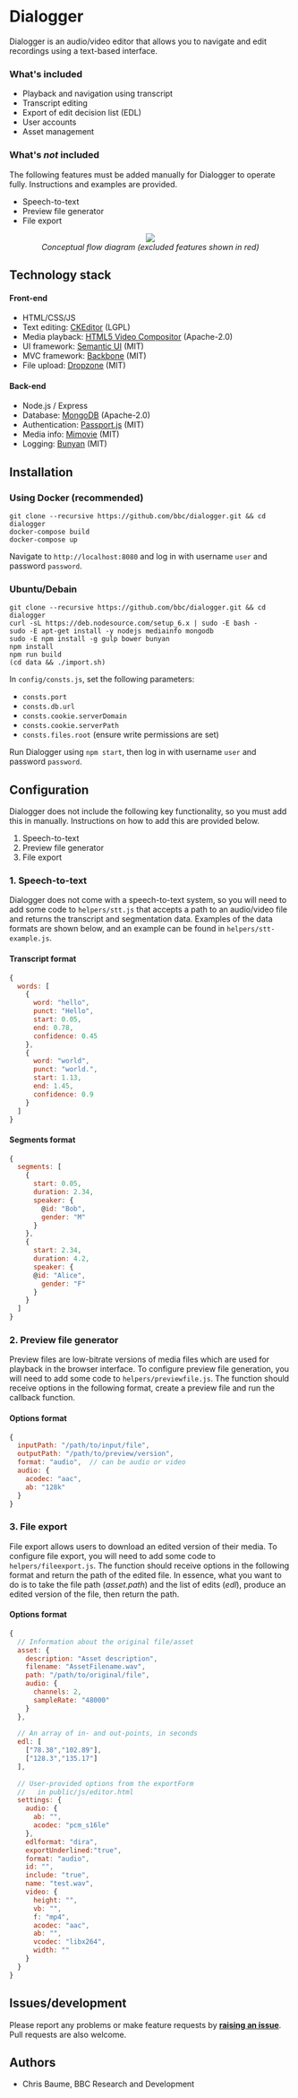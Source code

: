 # Dialogger 

Dialogger is an audio/video editor that allows you to navigate and edit recordings using a text-based interface.

### What's included
* Playback and navigation using transcript
* Transcript editing
* Export of edit decision list (EDL)
* User accounts
* Asset management

### What's *not* included
The following features must be added manually for Dialogger to operate fully. Instructions and examples are provided.

* Speech-to-text
* Preview file generator
* File export

<p align="center">
  <img src="flow-diagram.png"><br />
  <i>Conceptual flow diagram (excluded features shown in red)</i>
</p>

## Technology stack

#### Front-end

* HTML/CSS/JS
* Text editing: [CKEditor](http://ckeditor.com/) (LGPL)
* Media playback: [HTML5 Video Compositor](https://github.com/bbc/html5-video-compositor) (Apache-2.0)
* UI framework: [Semantic UI](https://semantic-ui.com/) (MIT)
* MVC framework: [Backbone](http://backbonejs.org/) (MIT)
* File upload: [Dropzone](http://www.dropzonejs.com/) (MIT)

#### Back-end

* Node.js / Express
* Database: [MongoDB](https://www.mongodb.com/) (Apache-2.0)
* Authentication: [Passport.js](http://passportjs.org/) (MIT)
* Media info: [Mimovie](https://github.com/rodrigopolo/mimovie) (MIT)
* Logging: [Bunyan](https://github.com/trentm/node-bunyan) (MIT)

## Installation

### Using Docker (recommended)

    git clone --recursive https://github.com/bbc/dialogger.git && cd dialogger
    docker-compose build
    docker-compose up

Navigate to `http://localhost:8080` and log in with username `user` and password `password`.

### Ubuntu/Debain

    git clone --recursive https://github.com/bbc/dialogger.git && cd dialogger
    curl -sL https://deb.nodesource.com/setup_6.x | sudo -E bash -
    sudo -E apt-get install -y nodejs mediainfo mongodb
    sudo -E npm install -g gulp bower bunyan
    npm install
    npm run build
    (cd data && ./import.sh)

In `config/consts.js`, set the following parameters:

* `consts.port`
* `consts.db.url`
* `consts.cookie.serverDomain`
* `consts.cookie.serverPath`
* `consts.files.root` (ensure write permissions are set)

Run Dialogger using `npm start`, then log in with username `user` and password `password`.

## Configuration

Dialogger does not include the following key functionality, so you must add this in manually. Instructions on how to
add this are provided below.

1. Speech-to-text
1. Preview file generator
1. File export

### 1. Speech-to-text 

Dialogger does not come with a speech-to-text system, so you will need to add some code to `helpers/stt.js` that
accepts a path to an audio/video file and returns the transcript and segmentation data.
Examples of the data formats are shown below, and an example can be found in `helpers/stt-example.js`.

#### Transcript format

```javascript
{
  words: [
    {
      word: "hello",
      punct: "Hello",
      start: 0.05,
      end: 0.78,
      confidence: 0.45
    },
    {
      word: "world",
      punct: "world.",
      start: 1.13,
      end: 1.45,
      confidence: 0.9
    }
  ]
}
```

#### Segments format

```javascript
{
  segments: [
    {
      start: 0.05,
      duration: 2.34,
      speaker: {
        @id: "Bob",
        gender: "M"
      }
    },
    {
      start: 2.34,
      duration: 4.2,
      speaker: {
      @id: "Alice",
        gender: "F"
      }
    }
  ]
}
```

### 2. Preview file generator
Preview files are low-bitrate versions of media files which are used for playback in the browser interface. To
configure preview file generation, you will need to add some code to `helpers/previewfile.js`. The function should
receive options in the following format, create a preview file and run the callback function. 

#### Options format

```javascript
{
  inputPath: "/path/to/input/file",
  outputPath: "/path/to/preview/version",
  format: "audio",  // can be audio or video
  audio: {
    acodec: "aac",
    ab: "128k"
  }    
}
```

### 3. File export
File export allows users to download an edited version of their media. To configure file export, you will need to add
some code to `helpers/fileexport.js`. The function should receive options in the following format and return the path
of the edited file. In essence, what you want to do is to take the file path (*asset.path*) and the list of edits
(*edl*), produce an edited version of the file, then return the path.

#### Options format

```javascript
{
  // Information about the original file/asset
  asset: {
    description: "Asset description",
    filename: "AssetFilename.wav",
    path: "/path/to/original/file",
    audio: {
      channels: 2,
      sampleRate: "48000"
    }
  },
  
  // An array of in- and out-points, in seconds
  edl: [
    ["78.38","102.89"],
    ["128.3","135.17"]
  ],
  
  // User-provided options from the exportForm
  //   in public/js/editor.html
  settings: {
    audio: {
      ab: "",
      acodec: "pcm_s16le"
    },
    edlformat: "dira",
    exportUnderlined:"true",
    format: "audio",
    id: "",
    include: "true",
    name: "test.wav",
    video: {
      height: "",
      vb: "",
      f: "mp4",
      acodec: "aac",
      ab: "",
      vcodec: "libx264",
      width: ""
    }
  }
}
```

## Issues/development

Please report any problems or make feature requests by **[raising an issue](./issues/new)**.
Pull requests are also welcome.

## Authors

* Chris Baume, BBC Research and Development
